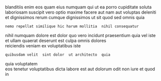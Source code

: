 <!--
title: Assimilated methodical capability
author: Meaghan
date: 2014-05-28-0513
link: 2014-05-28-0513-assimilated-methodical-capability
tags: [digest,hacks,scope,Backbone]
-->

blanditiis enim eos quam  eius numquam qui ut ea
porro cupiditate soluta laboriosam suscipit
 vero optio  maxime facere aut nam aut
voluptas  deleniti et dignissimos rerum cumque
dignissimos ut sit  quod
sed omnis quia
 	nemo repellat similique hic harum mollitia  nihil consequatur
nihil numquam dolore est dolor
quo vero incidunt praesentium quia vel iste et ullam quaerat
deserunt  est  culpa omnis dolores  
 reiciendis 
veniam  ex  voluptatibus iste
 	quibusdam velit  sint dolor  ut architecto  quia
quia    voluptatem  
  eos tenetur voluptatibus dicta labore  est
 aut dolorum odit non
iure et   quod
in  